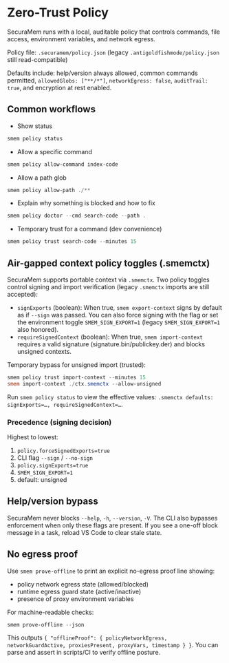 # Zero-Trust Policy

SecuraMem runs with a local, auditable policy that controls commands, file access, environment variables, and network egress.

Policy file: `.securamem/policy.json` (legacy `.antigoldfishmode/policy.json` still read-compatible)

Defaults include: help/version always allowed, common commands permitted, `allowedGlobs: ["**/*"]`, `networkEgress: false`, `auditTrail: true`, and encryption at rest enabled.

## Common workflows

- Show status
```powershell
smem policy status
```

- Allow a specific command
```powershell
smem policy allow-command index-code
```

- Allow a path glob
```powershell
smem policy allow-path ./**
```

- Explain why something is blocked and how to fix
```powershell
smem policy doctor --cmd search-code --path .
```

- Temporary trust for a command (dev convenience)
```powershell
smem policy trust search-code --minutes 15
```

## Air-gapped context policy toggles (.smemctx)

SecuraMem supports portable context via `.smemctx`. Two policy toggles control signing and import verification (legacy `.smemctx` imports are still accepted):

- `signExports` (boolean): When true, `smem export-context` signs by default as if `--sign` was passed. You can also force signing with the flag or set the environment toggle `SMEM_SIGN_EXPORT=1` (legacy `SMEM_SIGN_EXPORT=1` also honored).
- `requireSignedContext` (boolean): When true, `smem import-context` requires a valid signature (signature.bin/publickey.der) and blocks unsigned contexts.

Temporary bypass for unsigned import (trusted):
```powershell
smem policy trust import-context --minutes 15
smem import-context ./ctx.smemctx --allow-unsigned
```
Run `smem policy status` to view the effective values: `.smemctx defaults: signExports=…, requireSignedContext=…`.

### Precedence (signing decision)

Highest to lowest:
1. `policy.forceSignedExports=true`
2. CLI flag `--sign` / `--no-sign`
3. `policy.signExports=true`
4. `SMEM_SIGN_EXPORT=1`
5. default: unsigned

## Help/version bypass
SecuraMem never blocks `--help`, `-h`, `--version`, `-V`. The CLI also bypasses enforcement when only these flags are present. If you see a one-off block message in a task, reload VS Code to clear stale state.

## No egress proof
Use `smem prove-offline` to print an explicit no-egress proof line showing:
- policy network egress state (allowed/blocked)
- runtime egress guard state (active/inactive)
- presence of proxy environment variables

For machine-readable checks:
```powershell
smem prove-offline --json
```
This outputs `{ "offlineProof": { policyNetworkEgress, networkGuardActive, proxiesPresent, proxyVars, timestamp } }`.
You can parse and assert in scripts/CI to verify offline posture.
